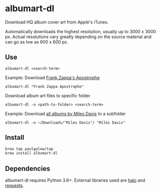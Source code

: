 # albumart-dl

Download HQ album cover art from Apple's iTunes.

Automatically downloads the highest resolution, usually up to 3000 x 3000 px. Actual resolutions vary greatly depending on the source material and can go as low as 600 x 600 px.

## Use

```albumart-dl <search-term>```

Example: Download [Frank Zappa's Apostrophe](https://itunes.apple.com/us/album/apostrophe/549280054)

```albumart-dl "Frank Zappa Apostrophe"```

Download album art files to specific folder

```albumart-dl -o <path-to-folder> <search-term>```

Example: Download [all albums by Miles Davis](https://itunes.apple.com/us/artist/miles-davis/44984) to a subfolder

```albumart-dl -o ~/Downloads/"Miles Davis"/ "Miles Davis"```

## Install

```bash
brew tap paulgalow/tap
brew install albumart-dl
```

## Dependencies

albumart-dl requires Python 3.6+. External libraries used are [halo](https://github.com/manrajgrover/halo) and [requests](https://github.com/requests/requests).